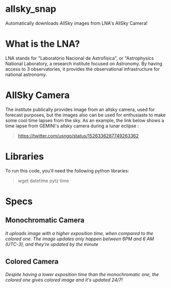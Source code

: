# allsky_snap
Automatically downloads AllSky images from LNA's AllSky Camera!

# What is the LNA?
LNA stands for "Laboratório Nacional de Astrofísica", or "Astrophysics National Laboratory, a research institute focused on Astronomy.
By having access to 3 observatories, it provides the observational infrastructure for national astronomy.

# AllSky Camera
The institute publically provides image from an allsky camera, used for forecast purposes, but the images also can be used for enthusiasts to make some cool time lapses from the sky. As an example, the link below shows a time lapse from GEMINI's allsky camera during a lunar eclipse :
> https://twitter.com/usngo/status/1526336287749263362

# Libraries
To run this code, you'll need the following python libraries:
> wget
> datetime
> pytz
> time

# Specs
## Monochromatic Camera
###### It uploads image with a higher exposition time, when compared to the colored one. The image updates only happen between 6PM and 6 AM (UTC-3), and they're updated by the minute

## Colored Camera
###### Despite having a lower exposition time than the monochromatic one, the colored one gives colored image and it's updated 24/7!

